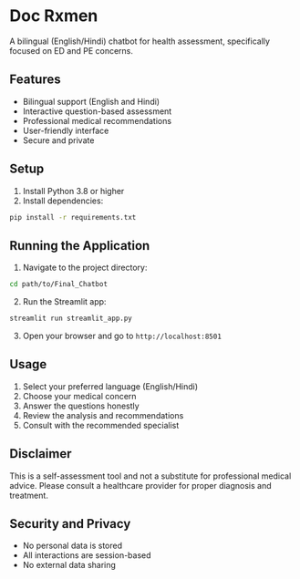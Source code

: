 # Doc Rxmen

A bilingual (English/Hindi) chatbot for health assessment, specifically focused on ED and PE concerns.

## Features

- Bilingual support (English and Hindi)
- Interactive question-based assessment
- Professional medical recommendations
- User-friendly interface
- Secure and private

## Setup

1. Install Python 3.8 or higher
2. Install dependencies:
```bash
pip install -r requirements.txt
```

## Running the Application

1. Navigate to the project directory:
```bash
cd path/to/Final_Chatbot
```

2. Run the Streamlit app:
```bash
streamlit run streamlit_app.py
```

3. Open your browser and go to `http://localhost:8501`

## Usage

1. Select your preferred language (English/Hindi)
2. Choose your medical concern
3. Answer the questions honestly
4. Review the analysis and recommendations
5. Consult with the recommended specialist

## Disclaimer

This is a self-assessment tool and not a substitute for professional medical advice. Please consult a healthcare provider for proper diagnosis and treatment.

## Security and Privacy

- No personal data is stored
- All interactions are session-based
- No external data sharing 